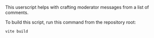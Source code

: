This userscript helps with crafting moderator messages from a list of comments. 

To build this script, run this command from the repository root:

```
vite build
```